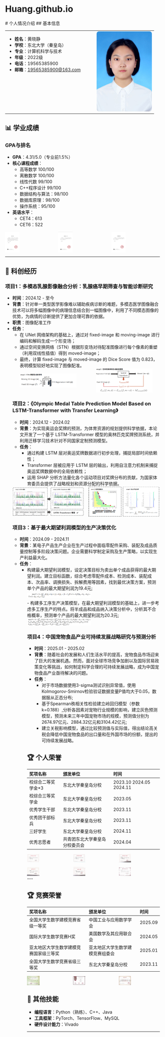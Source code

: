 # Huang.github.io
<div style="display: flex;">
<div style="flex: 60%;">
# 个人情况介绍
## 基本信息
<table>
<tr>
<td width="60%" valign="top">

- **姓名**：黄晓静  
- **学校**：东北大学（秦皇岛）  
- **专业**：计算机科学与技术  
- **年级**：2022级
- **电话**：19565385900
- **邮箱**：19565385900@163.com  

</td>
<td width="40%" valign="top" align="center">

<img src="p1.jpg" width="180" style="border-radius: 8px;">

</td>
</tr>
</table>

## 📊 学业成绩
### GPA与排名
- **GPA**：4.31/5.0（专业前1.5%）  
- **核心课程成绩**：
  - 高等数学 100/100
  - 离散数学 100/100
  - 线性代数 99/100
  - C++程序设计 99/100
  - 数据结构与算法：98/100  
  - 数据库原理：98/100  
  - 操作系统：95/100
- **英语水平**：
  - CET4：613
  - CET6：522

<div style="display: grid; grid-template-columns: repeat(3, 1fr); gap: 15px; align-items: center;">
  <img src="image/rank.png" alt="架构图" style="width: 30%; object-fit: contain;">
  <img src="image/cet4.png" alt="流程图" style="width: 30%; object-fit: contain;">
  <img src="image/cet6.png" alt="数据图" style="width: 30%; object-fit: contain;">
</div>


---

## 🔬 科创经历
### 项目1：多模态乳腺影像融合分析：乳腺癌早期筛查与智能诊断研究
- **时间**：2024.12 - 至今
- **背景**：针对单一类型医学影像难以辅助疾病诊断的难题，多模态医学图像融合技术可以将多幅图像中的病理信息结合到一幅图像中，利用了不同模态图像的优势，为病情的诊断提供了更加合理可靠的依据。
- **职责**：图像配准工作
- **任务**：
  - 在 UNet 网络架构的基础上，通过对 fixed-image 和 moving-image 进行编码和解码生成一个形变场；
  - 通过空间变换网络（STN）根据形变场对待配准图像进行每个像素的重塑（利用双线性插值）得到 moved-image；
  - 最终，计算 fixed-image 与 moved-image 的 Dice Score 值为 0.823，表明模型较好地实现了图像配准。
  <div style="
    display: grid;
    grid-template-columns: repeat(2, minmax(0, 1fr));  /* 改为两列布局 */
    gap: 15px;
    align-items: center;
    justify-content: center;  /* 新增水平居中 */
    width: fit-content;      /* 容器宽度自适应内容 */
    margin: 0 auto;          /* 整体水平居中 */
">
  <div style="display: flex; justify-content: center;">  <!-- 新增包装层 -->
    <img src="image/p1.png" 
         alt="架构图" 
         style="
             width: 80%; 
             object-fit: contain;
             margin: 0 auto;  /* 图片自身居中 */
         ">
  </div>
  <div style="display: flex; justify-content: center;">
    <img src="image/p2.png" 
         alt="架构图" 
         style="
             width: 80%; 
             object-fit: contain;
             margin: 0 auto;
         ">
  </div>
</div>
  
### 项目2：《Olympic Medal Table Prediction Model Based on LSTM-Transformer with Transfer Learning》
- **时间**：2024.12 - 2024.02
- **背景**：为实现奥运会奖牌的预测，为体育资源的规划提供科学依据，本论文开发了一个基于 LSTM-Transformer 模型的奥林匹克奖牌预测系统，并利用迁移学习技术针对不同国家定制预测模型。
- **任务**：
  - 通过构建 LSTM 层对奥运奖牌数据进行初步处理，捕捉局部时间依赖性；
  - Transformer 层被应用于 LSTM 层的输出，利用自注意力机制来捕捉奥运奖牌数据中的全局依赖性；
  - 运用 SHAP 分析方法量化各个运动项目对奖牌分布的贡献，为国家体育委员会提供了战略规划和资源分配的科学依据。
<div style="
    display: grid;
    grid-template-columns: repeat(2, minmax(0, 1fr));  /* 改为两列布局 */
    gap: 15px;
    align-items: center;
    justify-content: center;  /* 新增水平居中 */
    width: fit-content;      /* 容器宽度自适应内容 */
    margin: 0 auto;          /* 整体水平居中 */
">
  <div style="display: flex; justify-content: center;">  <!-- 新增包装层 -->
    <img src="image/p3.png" 
         alt="架构图" 
         style="
             width: 100%; 
             object-fit: contain;
             margin: 0 auto;  /* 图片自身居中 */
         ">
  </div>
  <div style="display: flex; justify-content: center;">
    <img src="image/p4.png" 
         alt="架构图" 
         style="
             width: 100%; 
             object-fit: contain;
             margin: 0 auto;
         ">
  </div>
</div>

### 项目3：基于最大期望利润模型的生产决策优化
- **时间**：2024.09 - 2024.11
- **背景**：某电子产品生产企业在生产过程中面临零配件采购、装配及成品质量控制等多阶段决策问题。企业需要科学制定采购及生产策略，以实现生产利益最大化。
- **任务**：
  - 构建最大期望利润模型，设定决策目标为卖出单个成品获得的最大期望利润。建立目标函数，综合考虑零配件成本、检测成本、装配成本、次品率、调换损失、拆解费用等因素，找到最优决策方案，预测单个产品的最大期望利润为19.4元;
    <div style="
    display: grid;
    grid-template-columns: repeat(2, minmax(0, 1fr));  /* 改为两列布局 */
    gap: 15px;
    align-items: center;
    justify-content: center;  /* 新增水平居中 */
    width: fit-content;      /* 容器宽度自适应内容 */
    margin: 0 auto;          /* 整体水平居中 */
">
     <div style="display: flex; justify-content: center;">  <!-- 新增包装层 -->
    <img src="image/a1.png" 
         alt="架构图" 
         style="
             width: 100%; 
             object-fit: contain;
             margin: 0 auto;  /* 图片自身居中 */
         ">
  </div>
  - 构建多工序生产决策模型，在最大期望利润模型的基础上，进一步考虑多工序生产的特点。将半成品和成品纳入决策分析中，分析其不合格概率，预测单个产品的最大期望利润为20.3元;
<div style="
    display: grid;
    grid-template-columns: repeat(2, minmax(0, 1fr));  /* 改为两列布局 */
    gap: 15px;
    align-items: center;
    justify-content: center;  /* 新增水平居中 */
    width: fit-content;      /* 容器宽度自适应内容 */
    margin: 0 auto;          /* 整体水平居中 */
">
 
  <div style="display: flex; justify-content: center;">
    <img src="image/a2.png" 
         alt="架构图" 
         style="
             width: 100%; 
             object-fit: contain;
             margin: 0 auto;
         ">
  </div>
</div>

### 项目4：中国宠物食品产业可持续发展战略研究与预测分析
- **时间**：2025.01 - 2025.02
- **背景**：随着社会的发展和人们生活水平的提高，宠物食品市场迎来了巨大的发展机遇。然而，面对全球市场竞争加剧以及国际贸易政策变化等挑战，如何制定科学合理的可持续发展战略，成为中国宠物食品产业亟待解决的问题。
- **任务**：
  - 对于市场数据使用3-sigma测试识别异常值，使用Kolmogorov-Smirnov检验验证数据变量P值均大于0.05，数据服从正态分布;
  - 基于Spearman秩相关性检验建立岭回归模型（参数k=0.188）,分析各因素对宠物行业规模的影响，建立灰色预测模型，预测未来三年中国宠物市场的规模，预测值分别为2674.97亿元、2884.32亿元和3104.42亿元;
  - 建立关税影响模型，通过比较预测值与实际值，得出结论高关税会降低中国宠物食品的出口量和在外国市场的份额，提出的可持续发展战略。

## 🏆 个人荣誉
| 奖项名称         | 颁发单位       | 时间     |
|------------------|----------------|----------|
| 校综合二等奖学金*3     |东北大学秦皇岛分校          | 2023.10 2024.05 2024.11|
| 校综合三等奖学金       |东北大学秦皇岛分校          | 2023.05|
| 优秀学生干部     | 东北大学秦皇岛分校         | 2023.11  |
| 优秀团干部标兵   | 东北大学秦皇岛分校         | 2023.11  |
| 三好学生     | 东北大学秦皇岛分校         | 2024.11  |
| 优秀志愿者     | 共青团东北大学秦皇岛分校委员会         | 2024.04  |

<div style="display: grid; grid-template-columns: repeat(3, 1fr); gap: 15px; align-items: center;">
  <img src="image/二等奖学金2.png" alt="架构图" style="width: 30%; object-fit: contain;">
  <img src="image/二等奖学金3.png" alt="架构图" style="width: 30%; object-fit: contain;">
  <img src="image/奖学金证书.png" alt="架构图" style="width: 30%; object-fit: contain;">
  <img src="image/优秀学生干部.png" alt="架构图" style="width: 30%; object-fit: contain;">
  <img src="image/特发此证.png" alt="架构图" style="width: 30%; object-fit: contain;">
  <img src="image/优秀志愿者.png" alt="架构图" style="width: 30%; object-fit: contain;">
  
</div>
---

## 🏆 竞赛荣誉
| 奖项名称         | 颁发单位       | 时间     |
|------------------|----------------|----------|
| 全国大学生数学建模竞赛省级一等奖       | 中国工业与应用数学学会      | 2025.09|
| 国际大学生数学竞赛H奖     | 美国数学及其应用联合会          | 2024.05|
| 亚太地区大学生数学建模竞赛国家级三等奖  |亚太地区大学生数学建模竞赛组委会| 2025.01|
| 全国大学生数学竞赛省级三等奖     | 东北大学秦皇岛分校         | 2023.11  |

<div style="display: grid; grid-template-columns: repeat(3, 1fr); gap: 15px; align-items: center;">
  <img src="image/全国大学生数学建模竞赛.png" alt="架构图" style="width: 30%; object-fit: contain;">
  <img src="image/亚太地区.png" alt="架构图" style="width: 30%; object-fit: contain;">
  <img src="image/数学竞赛.png" alt="架构图" style="width: 30%; object-fit: contain;">
 
  
</div>


## 📌 其他技能
- **编程语言**：Python（熟练）、C++、Java  
- **工具框架**：PyTorch、TensorFlow、MySQL  
- **硬件设计能力**：Vivado

---

